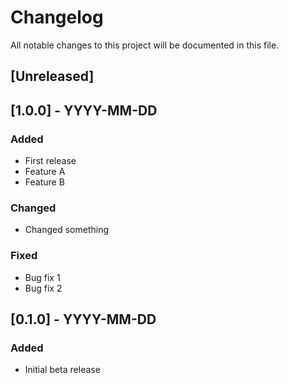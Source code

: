 # Changelog

All notable changes to this project will be documented in this file.

## [Unreleased]

## [1.0.0] - YYYY-MM-DD
### Added
- First release
- Feature A
- Feature B

### Changed
- Changed something

### Fixed
- Bug fix 1
- Bug fix 2

## [0.1.0] - YYYY-MM-DD
### Added
- Initial beta release